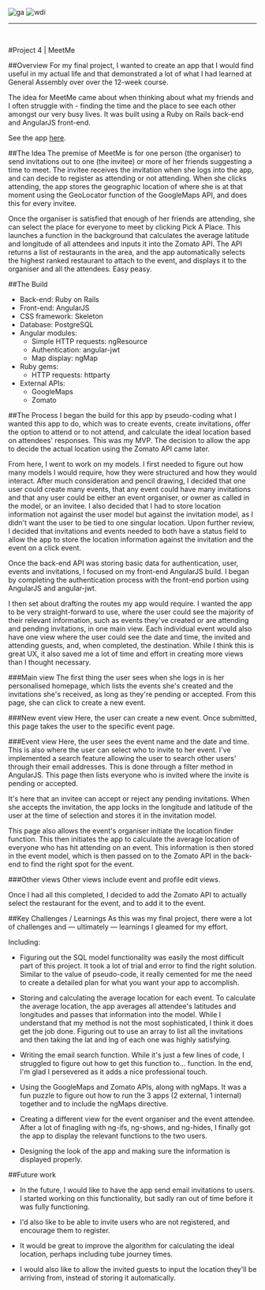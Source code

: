 ![ga](https://cloud.githubusercontent.com/assets/20629455/23824362/2c9817c2-066d-11e7-8988-7b1eefc6d628.jpg)![wdi](https://cloud.githubusercontent.com/assets/20629455/23824363/2ddeaa7e-066d-11e7-8630-f7c890c9f1c1.png)___<br>#Project 4 | MeetMe##OverviewFor my final project, I wanted to create an app that I would find useful in my actual life and that demonstrated a lot of what I had learned at General Assembly over over the 12-week course.The idea for MeetMe came about when thinking about what my friends and I often struggle with - finding the time and the place to see each other amongst our very busy lives. It was built using a Ruby on Rails back-end and AngularJS front-end.See the app [here](https://meetme-here.herokuapp.com/).##The IdeaThe premise of MeetMe is for one person (the organiser) to send invitations out to one (the invitee) or more of her friends suggesting a time to meet. The invitee receives the invitation when she logs into the app, and can decide to register as attending or not attending. When she clicks attending, the app stores the geographic location of where she is at that moment using the GeoLocator function of the GoogleMaps API, and does this for every invitee.Once the organiser is satisfied that enough of her friends are attending, she can select the place for everyone to meet by clicking Pick A Place. This launches a function in the background that calculates the average latitude and longitude of all attendees and inputs it into the Zomato API. The API returns a list of restaurants in the area, and the app automatically selects the highest ranked restaurant to attach to the event, and displays it to the organiser and all the attendees. Easy peasy.##The Build* Back-end: Ruby on Rails* Front-end: AngularJS* CSS framework: Skeleton* Database: PostgreSQL* Angular modules:	* Simple HTTP requests: ngResource	* Authentication: angular-jwt	* Map display: ngMap* Ruby gems:	* HTTP requests: httparty* External APIs:	* GoogleMaps	* Zomato##The ProcessI began the build for this app by pseudo-coding what I wanted this app to do, which was to create events, create invitations, offer the option to attend or to not attend, and calculate the ideal location based on attendees' responses. This was my MVP. The decision to allow the app to decide the actual location using the Zomato API came later.From here, I went to work on my models. I first needed to figure out how many models I would require, how they were structured and how they would interact. After much consideration and pencil drawing, I decided that one user could create many events, that any event could have many invitations and that any user could be either an event organiser, or owner as called in the model, or an invitee. I also decided that I had to store location information not against the user model but against the invitation model, as I didn't want the user to be tied to one singular location. Upon further review, I decided that invitations and events needed to both have a status field to allow the app to store the location information against the invitation and the event on a click event.Once the back-end API was storing basic data for authentication, user, events and invitations, I focused on my front-end AngularJS build. I began by completing the authentication process with the front-end portion using AngularJS and angular-jwt. I then set about drafting the routes my app would require. I wanted the app to be very straight-forward to use, where the user could see the majority of their relevant information, such as events they've created or are attending and pending invitations, in one main view. Each individual event would also have one view where the user could see the date and time, the invited and attending guests, and, when completed, the destination. While I think this is great UX, it also saved me a lot of time and effort in creating more views than I thought necessary.###Main viewThe first thing the user sees when she logs in is her personalised homepage, which lists the events she's created and the invitations she's received, as long as they're pending or accepted. From this page, she can click to create a new event.###New event viewHere, the user can create a new event. Once submitted, this page takes the user to the specific event page.###Event viewHere, the user sees the event name and the date and time. This is also where the user can select who to invite to her event. I've implemented a search feature allowing the user to search other users' through their email addresses. This is done through a filter method in AngularJS. This page then lists everyone who is invited where the invite is pending or accepted. 

It's here that an invitee can accept or reject any pending invitations. When she accepts the invitation, the app locks in the longitude and latitude of the user at the time of selection and stores it in the invitation model.This page also allows the event's organiser initiate the location finder function. This then initiates the app to calculate the average location of everyone who has hit attending on an event. This information is then stored in the event model, which is then passed on to the Zomato API in the back-end to find the right spot for the event.###Other viewsOther views include event and profile edit views.Once I had all this completed, I decided to add the Zomato API to actually select the restaurant for the event, and to add it to the event. ##Key Challenges / LearningsAs this was my final project, there were a lot of challenges and — ultimately — learnings I gleamed for my effort.Including:- Figuring out the SQL model functionality was easily the most difficult part of this project. It took a lot of trial and error to find the right solution. Similar to the value of pseudo-code, it really cemented for me the need to create a detailed plan for what you want your app to accomplish.- Storing and calculating the average location for each event. To calculate the average location, the app averages all attendee's latitudes and longitudes and passes that information into the model. While I understand that my method is not the most sophisticated, I think it does get the job done. Figuring out to use an array to list all the invitations and then taking the lat and lng of each one was highly satisfying.- Writing the email search function. While it's just a few lines of code, I struggled to figure out how to get this function to... function. In the end, I'm glad I persevered as it adds a nice professional touch.- Using the GoogleMaps and Zomato APIs, along with ngMaps. It was a fun puzzle to figure out how to run the 3 apps (2 external, 1 internal) together and to include the ngMaps directive. - Creating a different view for the event organiser and the event attendee. After a lot of finagling with ng-ifs, ng-shows, and ng-hides, I finally got the app to display the relevant functions to the two users.- Designing the look of the app and making sure the information is displayed properly.##Future work- In the future, I would like to have the app send email invitations to users. I started working on this functionality, but sadly ran out of time before it was fully functioning.- I'd also like to be able to invite users who are not registered, and encourage them to register.- It would be great to improve the algorithm for calculating the ideal location, perhaps including tube journey times.- I would also like to allow the invited guests to input the location they'll be arriving from, instead of storing it automatically.